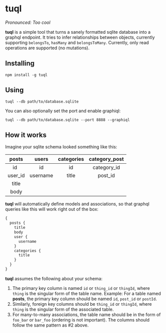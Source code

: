 # tuql

_Pronounced: Too cool_

**tuql** is a simple tool that turns a sanely formatted sqlite database into a graphql endpoint. It tries to infer relationships between objects, currently supporting `belongsTo`, `hasMany` and `belongsToMany`. Currently, only read operations are supported (no mutations).

## Installing

`npm install -g tuql`

## Using

`tuql --db path/to/database.sqlite`

You can also optionally set the port and enable graphiql:

`tuql --db path/to/database.sqlite --port 8888 --graphiql`

## How it works

Imagine your sqlite schema looked something like this:

| posts | users | categories | category_post |
| :-: | :-: | :-: | :-: |
| id      | id | id | category_id | 
| user_id | username | title | post_id |
| title   | | |
| body    | | |

**tuql** will automatically define models and associations, so that graphql queries like this will work right out of the box:

```graphql
{
  posts {
    title
    body
    user {
      username
    }
    categories {
      title
    }
  }
}
```

**tuql** assumes the following about your schema:

1. The primary key column is named `id` or `thing_id` or `thingId`, where `thing` is the singular form of the table name. Example: For a table named **posts**, the primary key column should be named `id`, `post_id` or `postId`.
2. Similarly, foreign key columns should be `thing_id` or `thingId`, where `thing` is the singular form of the associated table.
3. For many-to-many associations, the table name should be in the form of `foo_bar` or `bar_foo` (ordering is not important). The columns should follow the same pattern as #2 above.

